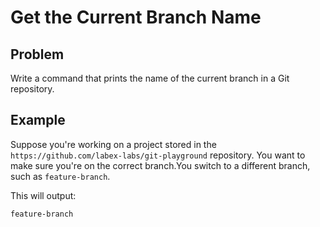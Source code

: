 # Get the Current Branch Name

## Problem

Write a command that prints the name of the current branch in a Git repository.

## Example

Suppose you're working on a project stored in the `https://github.com/labex-labs/git-playground` repository. You want to make sure you're on the correct branch.You switch to a different branch, such as `feature-branch`.

This will output:
```shell
feature-branch
```

